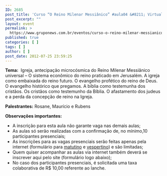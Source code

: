 ```yaml
---
ID: 2685
post_title: 'Curso “O Reino Milenar Messiânico” #aula04 &#8211; Virtual'
post_excerpt: ""
layout: event
permalink: >
  https://www.gruponews.com.br/eventos/curso-o-reino-milenar-messianico-aula04-virtual
published: true
categories: [ ]
tags: [ ]
author: [ ]
post_date: 2012-07-25 23:59:25
---
```

<strong>Tema:</strong>  Igreja, antecipação microcósmica do Reino Milenar Messiânico universal – O sistema econômico do reino praticado em Jerusalém. A igreja como embaixada do reino futuro. O evangelho profético do reino de Deus. O evangelho histórico que pregamos. A bíblia como testemunha dos cristãos. Os cristãos como testemunho da Bíblia. O afastamento dos judeus e a perda da concepção de reino na Igreja.

<strong>Palestrantes:</strong> Rosane, Maurício e Rubens

<strong>Observações importantes:</strong>
- A inscrição para esta aula não garante vaga nas demais aulas;
- As aulas só serão realizadas com a confirmação de, no mínimo,10 participantes presenciais;
- As inscrições para as vagas presenciais serão feitas apenas pela internet (formulário para <a title="Curso “O Reino Milenar Messiânico” #aula02 – Matutino" href="http://www.gruponews.com.br/eventos/curso-reino-milenar-messianico-aula02-matutino">matutino</a> e <a title="Curso “O Reino Milenar Messiânico” #aula02 – Vespertino" href="http://www.gruponews.com.br/eventos/curso-reino-milenar-messianico-aula02-vespertino">vespertino</a>) e são limitadas;
- Quem quiser acompanhar as aulas via internet também deverá se inscrever aqui pelo site (formulário logo abaixo);
- No caso dos participantes presenciais, é solicitada uma taxa colaborativa de R$ 10,00 referente ao lanche.